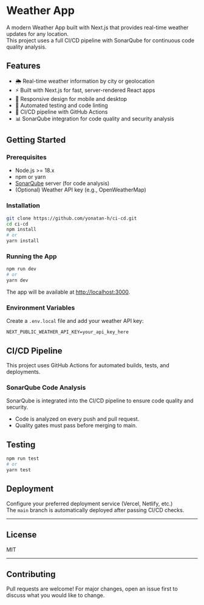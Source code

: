 # Weather App

A modern Weather App built with Next.js that provides real-time weather updates for any location.  
This project uses a full CI/CD pipeline with SonarQube for continuous code quality analysis.

## Features

- 🌦️ Real-time weather information by city or geolocation
- ⚡ Built with Next.js for fast, server-rendered React apps
- 📱 Responsive design for mobile and desktop
- 🧪 Automated testing and code linting
- 🚀 CI/CD pipeline with GitHub Actions
- 📊 SonarQube integration for code quality and security analysis

## Getting Started

### Prerequisites

- Node.js >= 18.x
- npm or yarn
- [SonarQube](https://www.sonarqube.org/) server (for code analysis)
- (Optional) Weather API key (e.g., OpenWeatherMap)

### Installation

```bash
git clone https://github.com/yonatan-h/ci-cd.git
cd ci-cd
npm install
# or
yarn install
```

### Running the App

```bash
npm run dev
# or
yarn dev
```

The app will be available at [http://localhost:3000](http://localhost:3000).

### Environment Variables

Create a `.env.local` file and add your weather API key:

```env
NEXT_PUBLIC_WEATHER_API_KEY=your_api_key_here
```

## CI/CD Pipeline

This project uses GitHub Actions for automated builds, tests, and deployments.

### SonarQube Code Analysis

SonarQube is integrated into the CI/CD pipeline to ensure code quality and security.

- Code is analyzed on every push and pull request.
- Quality gates must pass before merging to main.


## Testing

```bash
npm run test
# or
yarn test
```

## Deployment

Configure your preferred deployment service (Vercel, Netlify, etc.)  
The `main` branch is automatically deployed after passing CI/CD checks.

---

## License

MIT

---

## Contributing

Pull requests are welcome! For major changes, open an issue first to discuss what you would like to change.

